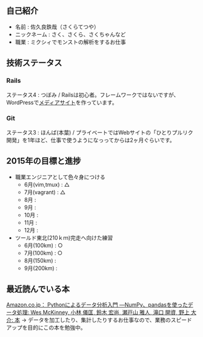 ## 自己紹介
- 名前 : 佐久良鉄哉（さくらてつや）
- ニックネーム : さく、さくら、さくちゃんなど
- 職業 : ミクシィでモンストの解析をするお仕事

## 技術ステータス

### Rails
ステータス4 : つぼみ / Railsは初心者。フレームワークではないですが、WordPressで[メディアサイト](www.danshihack.com)を作っています。

### Git
ステータス3 : ほんば(本葉) / プライベートではWebサイトの「ひとりプルリク開発」を1年ほど、仕事で使うようになっってからは2ヶ月ぐらいです。

## 2015年の目標と進捗

- 職業エンジニアとして色々身につける
    - 6月(vim,tmux) : △ 
    - 7月(vagrant) : △
    - 8月 : 
    - 9月 : 
    - 10月 : 
    - 11月 : 
    - 12月 : 
- ツールド東北(210ｋｍ)完走へ向けた練習
    - 6月(100km) : ○
    - 7月(100km) : ○
    - 8月(150km) : 
    - 9月(200km) : 

## 最近読んでいる本
[Amazon.co.jp： Pythonによるデータ分析入門 ―NumPy、pandasを使ったデータ処理: Wes McKinney, 小林 儀匡, 鈴木 宏尚, 瀬戸山 雅人, 滝口 開資, 野上 大介: 本](http://www.amazon.co.jp/dp/4873116554)  → データを加工したり、集計したりするお仕事なので、業務のスピードアップを目的にこの本を勉強中。
